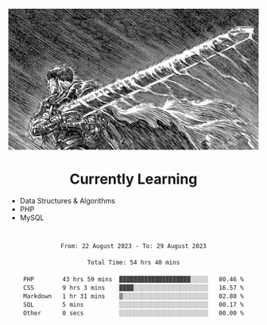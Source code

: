 <!-- Profile image -->
<p align="center">
 <img src="assets/bpD2ohb.png" width="1080px">
</p>
<!-- Profile image end -->

<!-- Currently learning -->
<h1 align="center">Currently Learning </h1>

* Data Structures & Algorithms
* PHP
* MySQL 
#
<!-- Currently learning end -->

<div align="center">
<!--START_SECTION:waka-->

```txt
From: 22 August 2023 - To: 29 August 2023

Total Time: 54 hrs 40 mins

PHP        43 hrs 59 mins  ▓▓▓▓▓▓▓▓▓▓▓▓▓▓▓▓▓▓▓▓░░░░░   80.46 %
CSS        9 hrs 3 mins    ▓▓▓▓░░░░░░░░░░░░░░░░░░░░░   16.57 %
Markdown   1 hr 31 mins    ▒░░░░░░░░░░░░░░░░░░░░░░░░   02.80 %
SQL        5 mins          ░░░░░░░░░░░░░░░░░░░░░░░░░   00.17 %
Other      0 secs          ░░░░░░░░░░░░░░░░░░░░░░░░░   00.00 %
```

<!--END_SECTION:waka-->
</div>
